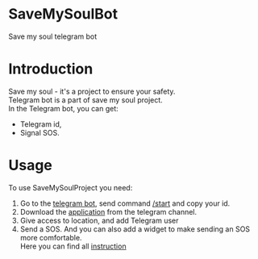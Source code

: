 # **SaveMySoulBot**
Save my soul telegram bot

# **Introduction**
Save my soul - it's a project to ensure your safety.<br>
Telegram bot is a part of save my soul project.<br>
In the Telegram bot, you can get:
  - Telegram id,
  - Signal SOS.

# **Usage**
To use SaveMySoulProject you need:
  1. Go to the [telegram bot](@savemysoull_bot), send command [/start]() and copy your id.
  2. Download the [application](https://t.me/savemysoultelegramchannel) from the telegram channel.
  3. Give access to location, and add Telegram user
  4. Send a SOS. And you can also add a widget to make sending an SOS more comfortable.<br>
Here you can find all [instruction](https://save-my-soul-site-instruction.vercel.app/)
